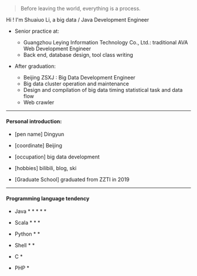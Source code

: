 > Before leaving the world, everything is a process.

Hi ! I'm  Shuaiuo Li, a big data / Java Development Engineer


* Senior practice at:
  * Guangzhou Leying Information Technology Co., Ltd.: traditional AVA Web Development Engineer
  * Back end, database design, tool class writing

* After graduation:
  * Beijing ZSXJ : Big Data Development Engineer
  * Big data cluster operation and maintenance
  * Design and compilation of big data timing statistical task and data flow
  * Web crawler

----------------------------------------------------------------

#### Personal introduction:

* [pen name] Dingyun

* [coordinate] Beijing

* [occupation] big data development

* [hobbies]  bilibili, blog, ski

* [Graduate School] graduated from ZZTI in 2019

----------------------------------------------------------------

#### Programming language tendency

* Java * * * * *

* Scala * * *

* Python * *

* Shell * *

* C *

* PHP *
